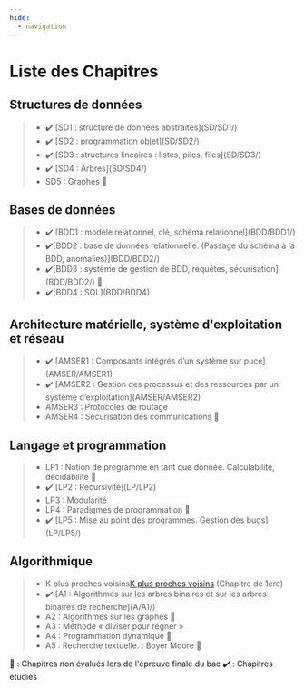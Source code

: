 ```yaml
---
hide:
  - navigation
---
```


# **Liste des Chapitres** 

## Structures de données
> -  <!--SD1 : structure de données abstraites -->✔️ [SD1 : structure de données abstraites](SD/SD1/)  
> -  <!--SD2 : programmation objet-->✔️ [SD2 : programmation objet](SD/SD2/)
> -  <!--SD3 : structures linéaires : listes, piles, files-->✔️ [SD3 : structures linéaires : listes, piles, files](SD/SD3/)  
> -  <!--SD4 : Arbres-->✔️ [SD4 : Arbres](SD/SD4/)  
> -  SD5 : Graphes<!--✔️ [SD5 : Graphes](SD/SD5/)--> 🐌

## Bases de données
> -  <!--BDD1 : modèle relationnel, clé, schéma relationnel-->✔️ [BDD1 : modèle relationnel, clé, schéma relationnel](BDD/BDD1/)
> -  <!--BDD2 : base de données relationnelle. (Passage du schéma à la BDD, anomalies)-->✔️[BDD2 : base de données relationnelle. (Passage du schéma à la BDD, anomalies)](BDD/BDD2/)
> -  <!--BDD3 : système de gestion de BDD, requêtes, sécurisation-->✔️[BDD3 : système de gestion de BDD, requêtes, sécurisation](BDD/BDD2/) 🐌  
> -  <!--BDD4 : SQL-->✔️[BDD4 : SQL](BDD/BDD4)

## Architecture matérielle, système d'exploitation et réseau
> -  <!--AMSER1 : Composants intégrés d’un système sur puce-->✔️ [AMSER1 : Composants intégrés d’un système sur puce](AMSER/AMSER1)   
> -  <!--AMSER2 : Gestion des processus et des ressources par un système d’exploitation-->✔️ [AMSER2 : Gestion des processus et des ressources par un système d’exploitation](AMSER/AMSER2)  
> -  AMSER3 : Protocoles de routage<!--✔️ [AMSER3 : Protocoles de routage](AMSER/AMSER3)-->
> -  AMSER4 : Sécurisation des communications<!--✔️ [AMSER4 : Sécurisation des communications](AMSER/AMSER4)--> 🐌

## Langage et programmation
> -  LP1 : Notion de programme en tant que donnée. Calculabilité, décidabilité 🐌  
> -  <!--LP2 : Récursivité-->✔️ [LP2 : Récursivité](LP/LP2)
> -  LP3 : Modularité<!--✔️ [LP3 : Modularité ](LP/LP3)-->
> -  LP4 : Paradigmes de programmation 🐌  
> -  <!--LP5 : Mise au point des programmes. Gestion des bugs-->✔️ [LP5 : Mise au point des programmes. Gestion des bugs](LP/LP5/)


## Algorithmique
> -  K plus proches voisins[K plus proches voisins](A/13/) (Chapitre de 1ère)
> -  <!--A1 : Algorithmes sur les arbres binaires et sur les arbres binaires de recherche-->✔️ [A1 : Algorithmes sur les arbres binaires et sur les arbres binaires de recherche](A/A1/)  
> -  A2 : Algorithmes sur les graphes<!--✔️ [A2 : Algorithmes sur les graphes](A/A2/)--> 🐌  
> -  A3 : Méthode « diviser pour régner »<!--✔️ [A3 : Méthode « diviser pour régner »](A/A3/)-->   
> - A4 : Programmation dynamique 🐌  
> - A5 : Recherche textuelle. : Boyer Moore 🐌

🐌 : Chapitres non évalués lors de l'épreuve finale du bac
✔️ : Chapitres étudiés